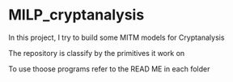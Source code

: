 # MILP_cryptanalysis

In this project, I try to build some MITM models for Cryptanalysis

The repository is classify by the primitives it work on

To use thoose programs refer to the READ ME in each folder
